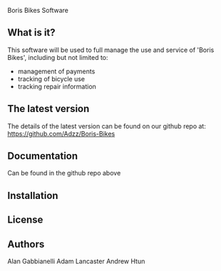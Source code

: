 Boris Bikes Software

What is it?
--------------------

This software will be used to full manage the use and service of 'Boris Bikes', including
but not limited to:

  - management of payments
  - tracking of bicycle use
  - tracking repair information

The latest version
--------------------

The details of the latest version can be found on our github repo at:
https://github.com/Adzz/Boris-Bikes

Documentation
--------------------

Can be found in the github repo above

Installation
--------------------


License
--------------------



Authors
---------------------

Alan Gabbianelli
Adam Lancaster
Andrew Htun
